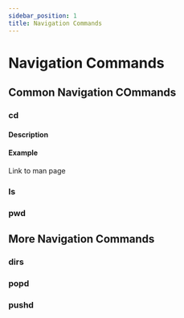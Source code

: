 ```yaml
---
sidebar_position: 1
title: Navigation Commands
---
```


# Navigation Commands

## Common Navigation COmmands

### cd

#### Description

#### Example

Link to man page

### ls

### pwd

## More Navigation Commands

### dirs

### popd

### pushd